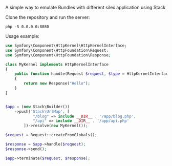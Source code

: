 A simple way to emulate Bundles with different silex application using Stack

Clone the repository and run the server:
```
php -S 0.0.0.0:8080
```

Usage example:

```php
use Symfony\Component\HttpKernel\HttpKernelInterface;
use Symfony\Component\HttpFoundation\Request;
use Symfony\Component\HttpFoundation\Response;

class MyKernel implements HttpKernelInterface
{
    public function handle(Request $request, $type = HttpKernelInterface::MASTER_REQUEST, $catch = true)
    {
        return new Response("Hello");
    }
}


$app = (new Stack\Builder())
    ->push('Stack\UrlMap', [
            "/blog" => include __DIR__ . '/app/blog.php',
            "/api" => include __DIR__ . '/app/api.php'
        ])->resolve(new MyKernel());

$request = Request::createFromGlobals();

$response = $app->handle($request);
$response->send();

$app->terminate($request, $response);
```
